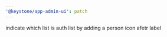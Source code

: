 ```yaml
---
'@keystone/app-admin-ui': patch
---
```


indicate which list is auth list by adding a person icon afetr label
